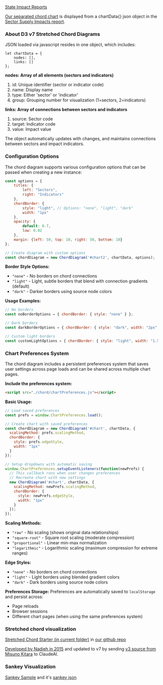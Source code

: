 [State Impact Reports](../)

[Our separated chord chart](../sector_supply_impacts.html) is displayed from a chartData{} json object in the [Sector Supply Impacts report](../sector_supply_impacts.html).

### About D3 v7 Stretched Chord Diagrams

JSON loaded via javascript resides in one object, which includes:

	let chartData = {
	    nodes: [],
	    links: []
	};

**nodes: Array of all elements (sectors and indicators)**
1. id: Unique identifier (sector or indicator code)
2. name: Display name
3. type: Either 'sector' or 'indicator'
4. group: Grouping number for visualization (1=sectors, 2=indicators)

**links: Array of connections between sectors and indicators**

1. source: Sector code
2. target: Indicator code
3. value: Impact value

The object automatically updates with changes, and maintains connections between sectors and impact indicators.

### Configuration Options

The chord diagram supports various configuration options that can be passed when creating a new instance:

```javascript
const options = {
    titles: {
        left: "Sectors",
        right: "Indicators"
    },
    chordBorder: {
        style: "light", // Options: "none", "light", "dark"
        width: "1px"
    },
    opacity: {
        default: 0.7,
        low: 0.02
    },
    margin: {left: 50, top: 10, right: 50, bottom: 10}
};

// Create diagram with custom options
const chordDiagram = new ChordDiagram('#chart2', chartData, options);
```

**Border Style Options:**
- `"none"` - No borders on chord connections
- `"light"` - Light, subtle borders that blend with connection gradients (default)
- `"dark"` - Darker borders using source node colors

**Usage Examples:**
```javascript
// No borders
const noBorderOptions = { chordBorder: { style: "none" } };

// Dark borders  
const darkBorderOptions = { chordBorder: { style: "dark", width: "2px" } };

// Custom light borders
const customLightOptions = { chordBorder: { style: "light", width: "1.5px" } };
```

### Chart Preferences System

The chord diagram includes a persistent preferences system that saves user settings across page loads and can be shared across multiple chart pages.

**Include the preferences system:**
```html
<script src="./chord/chartPreferences.js"></script>
```

**Basic Usage:**
```javascript
// Load saved preferences
const prefs = window.ChartPreferences.load();

// Create chart with saved preferences
const chordDiagram = new ChordDiagram('#chart', chartData, {
  scalingMethod: prefs.scalingMethod,
  chordBorder: {
    style: prefs.edgeStyle,
    width: "1px"
  }
});

// Setup dropdowns with automatic saving
window.ChartPreferences.setupEventListeners(function(newPrefs) {
  // This callback runs when user changes preferences
  // Recreate chart with new settings
  new ChordDiagram('#chart', chartData, {
    scalingMethod: newPrefs.scalingMethod,
    chordBorder: {
      style: newPrefs.edgeStyle,
      width: "1px"
    }
  });
});
```

**Scaling Methods:**
- `"raw"` - No scaling (shows original data relationships)
- `"square-root"` - Square root scaling (moderate compression)
- `"proportional"` - Linear min-max normalization
- `"logarithmic"` - Logarithmic scaling (maximum compression for extreme ranges)

**Edge Styles:**
- `"none"` - No borders on chord connections
- `"light"` - Light borders using blended gradient colors
- `"dark"` - Dark borders using source node colors

**Preferences Storage:**
Preferences are automatically saved to `localStorage` and persist across:
- Page reloads
- Browser sessions
- Different chart pages (when using the same preferences system)

### Stretched chord visualization

[Stretched Chord Starter (in current folder)](stretched) in [our github repo](https://github.com/ModelEarth/useeio.js/tree/dev/footprint/chord)

[Developed by Nadieh in 2015](https://www.visualcinnamon.com/2015/08/stretched-chord/) and updated to v7 by sending [v3 source from Misuno Kitara](https://gist.github.com/MisunoKitara/abe8987858204fae859b0e07d4d3aa21) to ClaudeAI.

### Sankey Visualization

[Sankey Sample](/io/charts/sankey/) and it's [sankey json](/io/charts/sankey/data/IO.js)
